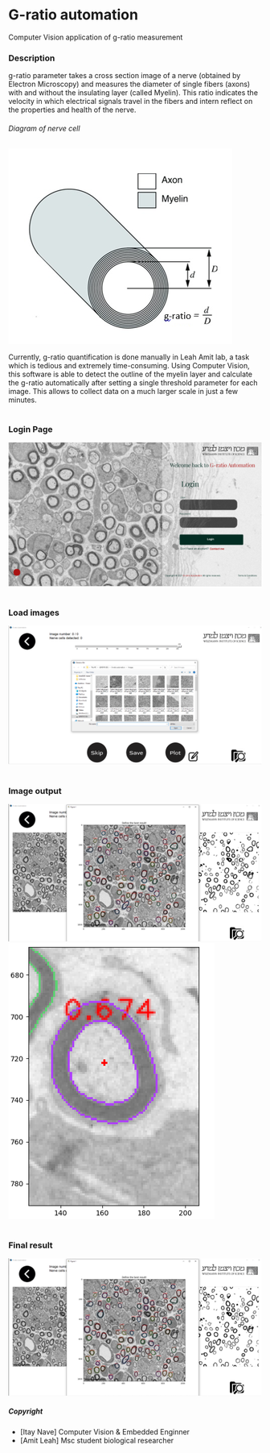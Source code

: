 # G-ratio automation
Computer Vision application of g-ratio measurement 

### Description
g-ratio parameter takes a cross section image of a nerve (obtained by Electron Microscopy) and measures the diameter of single fibers (axons) with and without the insulating layer (called Myelin). This ratio indicates the velocity in which electrical signals travel in the fibers and intern reflect on the properties and health of the nerve.

###### Diagram of nerve cell
![alt text](/github_images/diagram0.PNG)

Currently, g-ratio quantification is done manually in Leah Amit lab, a task which is tedious and extremely time-consuming. Using Computer Vision, this software is able to detect the outline of the myelin layer and calculate the g-ratio automatically after setting a single threshold parameter for each image. This allows to collect data on a much larger scale in just a few minutes.

#
### Login Page
![alt text](/github_images/login_page.PNG)

#
### Load images
![alt text](/github_images/upload_images.PNG)

#
### Image output
![alt text](/github_images/result.PNG)
![alt text](/github_images/g-ratio.PNG)

#
### Final result
![alt text](/github_images/result.PNG)


##### Copyright
* [Itay Nave] Computer Vision & Embedded Enginner
* [Amit Leah] Msc student biological researcher
